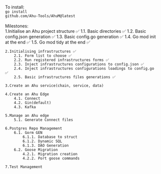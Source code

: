 To install:<br>
<code>go install github.com/Ahu-Tools/AhuM@latest</code>
<br><br>
Milestones:<br>
    1.Initialise an Ahu project structure ✅
        1.1. Basic directories ✅
        1.2. Basic config.json generation ✅
        1.3. Basic config.go generation ✅
        1.4. Go mod init at the end ✅
        1.5. Go mod tidy at the end ✅

    2.Initialising infrastructures ✅
        2.1. Form list to choose ✅
        2.2. Run registered infrastructures forms ✅
        2.3. Inject infrastructures configurations to config.json ✅
        2.4. Inject infrastructures configurations loadings to config.go ✅
        2.5. Basic infrastructures files generations ✅

    3.Create an Ahu service(chain, service, data)

    4.Create an Ahu Edge
        4.1. Connect
        4.2. Gin(default)
        4.3. Kafka

    5.Manage an Ahu edge
        5.1. Generate Connect files

    6.Postgres Repo Management
        6.1. Gorm GEN
            6.1.1. Database to struct
            6.1.2. Dynamic SQL
            6.1.3. DAO Generation
        6.2. Goose Migration
            4.2.1. Migration creation
            4.2.2. Port goose commands

    7.Test Management